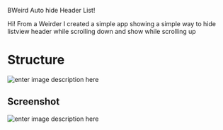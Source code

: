BWeird Auto hide Header List!

Hi! From a Weirder
I created a simple app showing a simple way to hide listview header while scrolling down and show while scrolling up



# Structure


![enter image description here](https://firebasestorage.googleapis.com/v0/b/firebase-lindana.appspot.com/o/assets%2Fcode.png?alt=media&token=8c0930af-a8ef-4e78-b700-1b100145b9a7)


## Screenshot

![enter image description here](https://firebasestorage.googleapis.com/v0/b/firebase-lindana.appspot.com/o/assets%2FVID_20211008_000802.gif?alt=media&token=f03b95d8-e382-4c5a-8835-d9582bea4f75)
